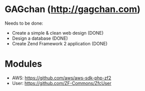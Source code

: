 GAGchan (http://gagchan.com)
================================================================================
Needs to be done:
- Create a simple & clean web design (DONE)
- Design a database (DONE)
- Create Zend Framework 2 application (DONE)

Modules
================================================================================
- AWS: https://github.com/aws/aws-sdk-php-zf2
- User: https://github.com/ZF-Commons/ZfcUser